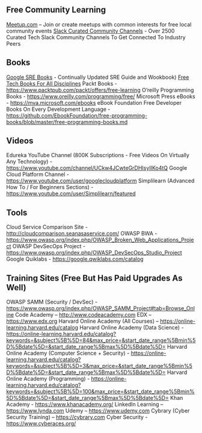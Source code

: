 ## Free Community Learning
[Meetup.com](http://www.meetup.com) – Join or create meetups with common interests for free local community events
[Slack Curated Community Channels](https://standuply.com/slack-chat-groups) - Over 2500 Curated Tech Slack Community Channels To Get Connected To Industry Peers

## Books
[Google SRE Books](https://landing.google.com/sre/books) - Continually Updated SRE Guide and Wookbook)
[Free Tech Books For All Disciplines](http://www.freetechbooks.com)
Packt Books - https://www.packtpub.com/packt/offers/free-learning
O’reilly Programming Books - https://www.oreilly.com/programming/free/
Microsoft Press eBooks - https://mva.microsoft.com/ebooks
eBook Foundation Free Developer Books On Every Development Language - https://github.com/EbookFoundation/free-programming-books/blob/master/free-programming-books.md


## Videos
Edureka YouTube Channel (800K Subscriptions - Free Videos On Virtually Any Technology) - https://www.youtube.com/channel/UCkw4JCwteGrDHIsyIIKo4tQ
Google Cloud Platform Channel - https://www.youtube.com/user/googlecloudplatform
Simplilearn (Advanced How To / For Beginners Sections) - https://www.youtube.com/user/Simplilearn/featured


## Tools
Cloud Service Comparison Site - http://cloudcomparison.seanasaservice.com/
OWASP BWA - https://www.owasp.org/index.php/OWASP_Broken_Web_Applications_Project
OWASP DevSecOps Project - https://www.owasp.org/index.php/OWASP_DevSecOps_Studio_Project
Google Quiklabs - https://google.qwiklabs.com/catalog


## Training Sites (Free But Has Paid Upgrades As Well)
OWASP SAMM (Security / DevSec) - https://www.owasp.org/index.php/OWASP_SAMM_Project#tab=Browse_Online
Code Academy – http://www.codeacademy.com
EDX – https://www.edx.org
Harvard Online Academy (All Courses) – https://online-learning.harvard.edu/catalog
Harvard Online Academy (Data Science) - https://online-learning.harvard.edu/catalog?keywords=&subject%5B%5D=84&max_price=&start_date_range%5Bmin%5D%5Bdate%5D=&start_date_range%5Bmax%5D%5Bdate%5D=
Harvard Online Academy (Computer Science + Security) - https://online-learning.harvard.edu/catalog?keywords=&subject%5B%5D=3&max_price=&start_date_range%5Bmin%5D%5Bdate%5D=&start_date_range%5Bmax%5D%5Bdate%5D=
Harvard Online Academy (Programming) - https://online-learning.harvard.edu/catalog?keywords=&subject%5B%5D=100&max_price=&start_date_range%5Bmin%5D%5Bdate%5D=&start_date_range%5Bmax%5D%5Bdate%5D=
Khan Academy - https://www.khanacademy.org/
LinkedIn Learning – https://www.lynda.com
Udemy – https://www.udemy.com
Cybrary (Cyber Security Training) – https://cybrary.com
Cyber Security - https://www.cyberaces.org/
